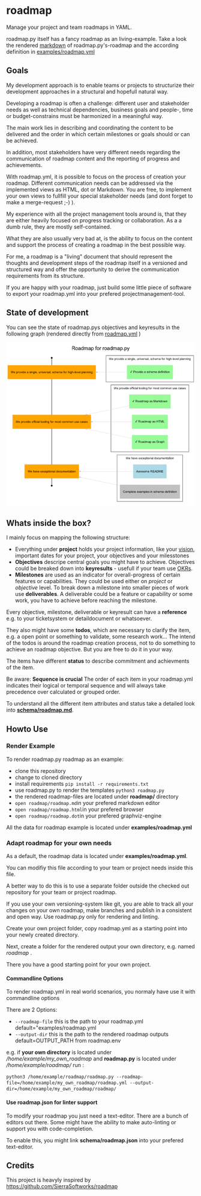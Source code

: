 # roadmap
Manage your project and team roadmaps in YAML.

roadmap.py itself has a fancy roadmap as an living-example.
Take a look the rendered [markdown](roadmap/roadmap.md) of roadmap.py's-roadmap and the according definition in [examples/roadmap.yml](examples/roadmap.yml)

## Goals
My development approach is to enable teams or projects to structurize their development approaches in a structural and hopefull natural way.

Developing a roadmap is often a challenge: different user and stakeholder needs as well as technical dependencies, business goals and people-, time or budget-constrains must be harmonized in a meaningful way.  

The main work lies in describing and coordinating the content to be delivered and the order in which certain milestones or goals should or can be achieved.

In addition, most stakeholders have very different needs regarding the communication of roadmap content and the reporting of progress and achievements.

With roadmap.yml, it is possible to focus on the process of creation your roadmap.
Different communication needs can be addressed via the implemented views as HTML, dot or Markdown.
You are free, to implement your own views to fullfill your special stakeholder needs (and dont forget to make a merge-request ;-) ).

My experience with all the project management tools around is, that they are either heavily focused on progress tracking or collaboration. As a a dumb rule, they are mostly self-contained. 

What they are also usually very bad at, is the ability to focus on the content and support the process of creating a roadmap in the best possible way.

For me, a roadmap is a "living" document that should represent the thoughts and development steps of the roadmap itself in a versioned and structured way and offer the opportunity to derive the communication requirements from its structure.

If you are happy with your roadmap, just build some little piece of software to export your roadmap.yml into your prefered projectmanagement-tool.

## State of development
You can see the state of roadmap.pys objectives and keyresults in the following graph (rendered directly from [roadmap.yml](examples/roadmap.yml) )

![roadmap.pys objective + keyresult graph](roadmap/roadmap.dot.png)

## Whats inside the box?
I mainly focus on mapping the following structure:
 - Everything under **project** holds your project information, like your [vision](https://en.wikipedia.org/wiki/Vision_statement), important dates for your project, your objectives and your milesstones
- **Objectives** descripe central goals you might have to achieve. Objectives could be breaked down into **keyresults** - usefull if your team use [OKRs](https://en.wikipedia.org/wiki/Objectives_and_key_results). 
- **Milestones** are used as an indicator for overall-progress of certain features or capabilities. They could be used either on *project* or *objective* level. To break down a milestone into smaller pieces of work use **deliverables**. A deliverable could be a feature or capability or some work, you have to achieve before reaching the milestone.

Every objective, milestone, deliverable or keyresult can have a **reference** e.g. to your ticketsystem or detaildocument or whatsoever.

They also might have some **todos**, which are necessary to clarify the item, e.g. a open point or something to validate, some research work... 
The intend of the todos is around the roadmap creation process, not to do something to achieve an roadmap objective. 
But you are free to do it in your way.

The items have different **status** to describe commitment and achievments of the item.

Be aware: **Sequence is crucial**
The order of each item in your roadmap.yml indicates their logical or temporal sequence and will always take precedence over calculated or grouped order.

To understand all the different item attributes and status take a detailed look into **[schema/roadmap.md](schema/roadmap.md)**.

## Howto Use 

### Render Example
To render roadmap.py roadmap as an example: 
 - clone this repository
 - change to cloned directory
 - install requirements
 ```pip install -r requirements.txt```
- use roadmap.py to render the templates
```python3 roadmap.py```
- the rendered roadmap-files are located under **roadmap/** directory
- ```open roadmap/roadmap.md```in your prefered markdown editor
- ```open roadmap/roadmap.html```in your prefered browser
- ```open roadmap/roadmap.dot```in your prefered graphviz-engine

All the data for roadmap example is located under **examples/roadmap.yml**

### Adapt roadmap for your own needs

As a default, the roadmap data is located under **examples/roadmap.yml**.

You can modifiy this file according to your team or project needs inside this file.

A better way to do this is to use a separate folder outside the checked out repository for your team or project roadmap. 

If you use your own versioning-system like git, you are able to track all your changes on your own roadmap, make branches and publish in a consistent and open way. Use roadmap.py only for rendering and linting.

Create your own project folder, copy roadmap.yml as a starting point into your newly created directory. 

Next, create a folder for the rendered output your own directory, e.g. named *roadmap* .

There you have a good starting point for your own project.

#### Commandline Options
To render roadmap.yml in real world scenarios, you normaly have use it with commandline options

There are 2 Options:
- ```--roadmap-file```
    this is the path to your roadmap.yml
    default="examples/roadmap.yml
- ```--output-dir```
    this is the path to the rendered roadmap outputs
    default=OUTPUT_PATH from roadmap.env

e.g. if **your own directory** is located under */home/example/my_own_roadmap* and **roadmap.py** is located under */home/example/roadmap/* run : 
```
python3 /home/example/roadmap/roadmap.py --roadmap-file=/home/example/my_own_roadmap/roadmap.yml --output-dir=/home/example/my_own_roadmap/roadmap/
```

#### Use roadmap.json for linter support
To modify your roadmap you just need a text-editor. 
There are a bunch of editors out there. Some might have the ability to make auto-linting or support you with code-completion. 

To enable this, you might link **schema/roadmap.json** into your prefered text-editor.

## Credits
This project is heavyly inspired by https://github.com/SierraSoftworks/roadmap

